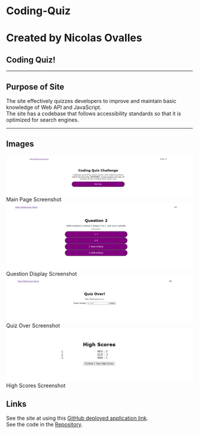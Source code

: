 # Coding-Quiz
# Created by Nicolas Ovalles

## Coding Quiz!
-----

## Purpose of Site

The site effectively quizzes developers to improve and maintain basic knowledge of Web API and JavaScript.<br/>
The site has a codebase that follows accessibility standards so that it is optimized for search engines.   

-----


## Images

![image](/assets/images/main-page.PNG)Main Page Screenshot
![image](/assets/images/question-2.PNG)Question Display Screenshot
![image](/assets/images/quiz-over.PNG)Quiz Over Screenshot
![image](/assets/images/high-scores.PNG)High Scores Screenshot



## Links

See the site at using this [GitHub deployed application link](https://nickovalles.github.io/coding-quiz/). <br/>
See the code in the [Repository](https://github.com/nickovalles/coding-quiz). 
